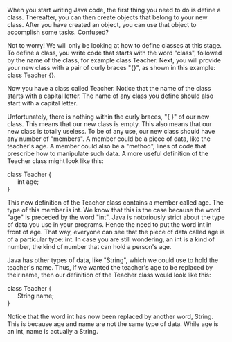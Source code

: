 When you start writing Java code, the first thing you need to do is define a class.
Thereafter, you can then create objects that belong to your new class. After you have created
an object, you can use that object to accomplish some tasks. Confused?

Not to worry! We will only be looking at how to define classes at this stage. To define a class, 
you write code that starts with the word "class", followed by the name of the class, for example 
class Teacher. Next, you will provide your new class with a pair of curly braces "{}", as shown in 
this example: class Teacher {}.

Now you have a class called Teacher. Notice that the name of the class starts with a capital letter.
The name of any class you define should also start with a capital letter.

Unfortunately, there is nothing within the curly braces, "{ }" of our new class. This means that 
our new class is empty. This also means that our new class is totally useless. To be of any use, our
new class should have any number of "members". A member could be a piece of data, like the teacher's age.
A member could also be a "method", lines of code that prescribe how to manipulate such data. A more 
useful definition of the Teacher class might look like this:

class Teacher { <br>&nbsp;&nbsp;&nbsp;&nbsp;&nbsp;&nbsp;int age;<br> }

This new definition of the Teacher class contains a member called age. The type of this member is
int. We know that this is the case because the word "age" is preceded by the word "int". Java is
notoriously strict about the type of data you use in your programs. Hence the need to put the word
int in front of age. That way, everyone can see that the piece of data called age is of a
particular type: int. In case you are still wondering, an int is a kind of number, the kind of number 
that can hold a person's age. 

Java has other types of data, like "String", which we could use to hold the teacher's name. Thus, if 
we wanted the teacher's age to be replaced by their name, then our definition of the Teacher class 
would look like this: 

class Teacher { <br>&nbsp;&nbsp;&nbsp;&nbsp;&nbsp;&nbsp;String name;<br> }

Notice that the word int has now been replaced by another word, String. This is because age and name are 
not the same type of data. While age is an int, name is actually a String.
